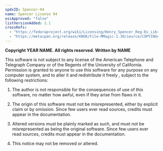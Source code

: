```yaml
---
spdxID: Spencer-94
name: Spencer License 94
osiApproved: "false"
listVersionAdded: 2.1
crossRefs: 
  - "https://fedoraproject.org/wiki/Licensing/Henry_Spencer_Reg-Ex_Library_License"
  - "https://metacpan.org/release/KNOK/File-MMagic-1.30/source/COPYING#L28"
---
```


**Copyright YEAR NAME. All rights reserved. Written by NAME**

This software is not subject to any license of the American Telephone and Telegraph Company or of the Regents of the University of California. Permission is granted to anyone to use this software for any purpose on any computer system, and to alter it and redistribute it freely , subject to the following restrictions:

1. The author is not responsible for the consequences of use of this software, no matter how awful, even if they arise from flaws in it.

2. The origin of this software must not be misrepresented, either by explicit claim or by omission. Since few users ever read sources, credits must appear in the documentation.

3. Altered versions must be plainly marked as such, and must not be misrepresented as being the original software. Since few users ever read sources, credits must appear in the documentation.

4. This notice may not be removed or altered.

